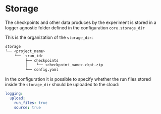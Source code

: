 # Storage

The checkpoints and other data produces by the experiment is stored in
a logger agnostic folder defined in the configuration `core.storage_dir`

This is the organization of the `storage_dir`:

```bash
storage
└── <project_name>
    └──  <run_id>
         ├── checkpoints
         │    └── <checkpoint_name>.ckpt.zip
         └── config.yaml
```

In the configuration it is possible to specify whether the run files
stored inside the `storage_dir` should be uploaded to the cloud:

```yaml
logging:
  upload:
    run_files: true
    source: true
```
